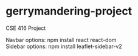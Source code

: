 # gerrymandering-project
CSE 416 Project

Navbar options: npm install react react-dom <br />
Sidebar options: npm install leaflet-sidebar-v2
